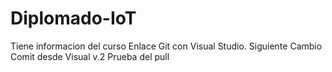 # Diplomado-IoT
Tiene informacion del curso 
Enlace Git con Visual Studio.
Siguiente Cambio
Comit desde Visual v.2
Prueba del pull